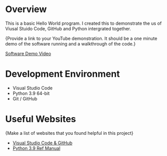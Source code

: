 # Overview

This is a basic Hello World program. I created this to demonstrate the us of Viusal Stuido Code, GitHub and Python intergrated together.

{Provide a link to your YouTube demonstration.  It should be a one minute demo of the software running and a walkthrough of the code.}

[Software Demo Video](http://youtube.link.goes.here)

# Development Environment

* Visual Studio Code
* Python 3.9 64-bit
* Git / GitHub

# Useful Websites

{Make a list of websites that you found helpful in this project}
* [Visual Studio Code & GitHub](https://code.visualstudio.com/docs/editor/versioncontrol)
* [Python 3.9 Ref Manual](https://www.python.org/)